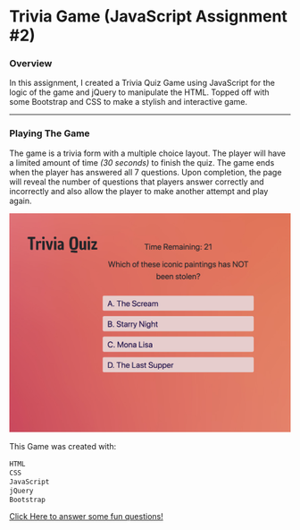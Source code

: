 # Trivia Game (JavaScript Assignment #2)

### **Overview**

In this assignment, I created a Trivia Quiz Game using JavaScript for the logic of the game and jQuery to manipulate the HTML. Topped off with some Bootstrap and CSS to make a stylish and interactive game.
 - - -
### **Playing The Game**

The game is a trivia form with a multiple choice layout. The player will have a limited amount of time *(30 seconds)* to finish the quiz. The game ends when the player has answered all 7 questions. Upon completion, the page will reveal the number of questions that players answer correctly and incorrectly and also allow the player to make another attempt and play again.

![Trivie Quiz](assets/images/Screen.png)


This Game was created with:
```
HTML
CSS
JavaScript
jQuery
Bootstrap
```

[Click Here to answer some fun questions!](https://ticola.github.io/TriviaGame/)